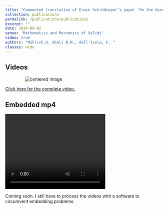 ```yaml
---
title: "Commented translation of Erwin Schrödinger’s paper ‘On the dynamics of elastically coupled point systems’ ( Zur Dynamik elastisch gekoppelter Punktsysteme )"
collection: publications
permalink: /publications/publication2
excerpt: ""
date: 2020-09-02
venue: 'Mathematics and Mechanics of Solids'
video: true
authors: "Mühlich,U. Abali B.M., dell'Isola, F. "
classes: wide
---
```

## Videos

<p class="aligncenter">
  &nbsp; &nbsp; &nbsp; &nbsp;   &nbsp; &nbsp; &nbsp; &nbsp; <img src="{{site.url}}{{site.baseurl}}/files/SchChainAv1p0_500.png" alt="centered image" />
</p>

<a href="https://uachcl-my.sharepoint.com/:v:/g/personal/uwe_muhlich_uach_cl/EatkygmyJilHgvSsqI8yxx8B_LiTRRPaRf9agVPaxMCRyQ?e=rBl782" class="uline" target="_blank">Click here for the complete video. </a>

<!--
<video muted autoplay controls width="480" height="320" controls="controls">
  <source src="{{site.url}}{{site.baseurl}}/files/SchChainAv1p0_500.mp4" type="video/mp4">
</video>
-->

## Embedded mp4

<video width="320" height="240" controls="controls">
  <source="{{site.url}}{{site.baseurl}}/files/SchChainAv1p0_500.mp4">
</video>

Coming soon. I still have to process the videos with a software to circumvent embedding problems.
